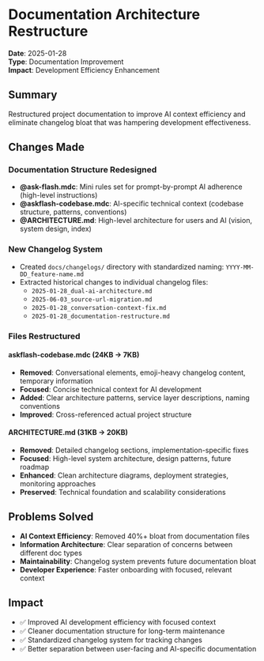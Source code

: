 # Documentation Architecture Restructure

**Date**: 2025-01-28  
**Type**: Documentation Improvement  
**Impact**: Development Efficiency Enhancement  

## Summary
Restructured project documentation to improve AI context efficiency and eliminate changelog bloat that was hampering development effectiveness.

## Changes Made

### Documentation Structure Redesigned
- **@ask-flash.mdc**: Mini rules set for prompt-by-prompt AI adherence (high-level instructions)
- **@askflash-codebase.mdc**: AI-specific technical context (codebase structure, patterns, conventions)
- **@ARCHITECTURE.md**: High-level architecture for users and AI (vision, system design, index)

### New Changelog System
- Created `docs/changelogs/` directory with standardized naming: `YYYY-MM-DD_feature-name.md`
- Extracted historical changes to individual changelog files:
  - `2025-01-28_dual-ai-architecture.md`
  - `2025-06-03_source-url-migration.md`
  - `2025-01-28_conversation-context-fix.md`
  - `2025-01-28_documentation-restructure.md`

### Files Restructured

#### askflash-codebase.mdc (24KB → 7KB)
- **Removed**: Conversational elements, emoji-heavy changelog content, temporary information
- **Focused**: Concise technical context for AI development
- **Added**: Clear architecture patterns, service layer descriptions, naming conventions
- **Improved**: Cross-referenced actual project structure

#### ARCHITECTURE.md (31KB → 20KB)
- **Removed**: Detailed changelog sections, implementation-specific fixes
- **Focused**: High-level system architecture, design patterns, future roadmap
- **Enhanced**: Clean architecture diagrams, deployment strategies, monitoring approaches
- **Preserved**: Technical foundation and scalability considerations

## Problems Solved
- **AI Context Efficiency**: Removed 40%+ bloat from documentation files
- **Information Architecture**: Clear separation of concerns between different doc types
- **Maintainability**: Changelog system prevents future documentation bloat
- **Developer Experience**: Faster onboarding with focused, relevant context

## Impact
- ✅ Improved AI development efficiency with focused context
- ✅ Cleaner documentation structure for long-term maintenance
- ✅ Standardized changelog system for tracking changes
- ✅ Better separation between user-facing and AI-specific documentation 